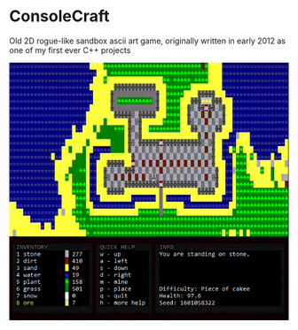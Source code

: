 # ConsoleCraft

Old 2D rogue-like sandbox ascii art game, originally written in early 2012 as one of my first ever C++ projects

![consolecraft.png](consolecraft.png)
